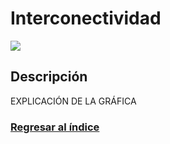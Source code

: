 # Interconectividad

![](https://i.imgur.com/T5eAttF.png)

## Descripción 
EXPLICACIÓN DE LA GRÁFICA

### [Regresar al índice](/README.md)